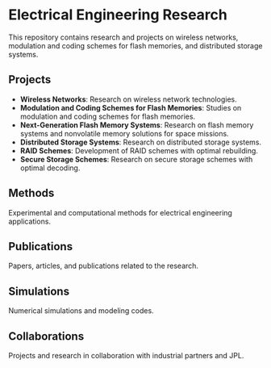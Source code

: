 # Electrical Engineering Research

This repository contains research and projects on wireless networks, modulation and coding schemes for flash memories, and distributed storage systems.

## Projects

- **Wireless Networks**: Research on wireless network technologies.
- **Modulation and Coding Schemes for Flash Memories**: Studies on modulation and coding schemes for flash memories.
- **Next-Generation Flash Memory Systems**: Research on flash memory systems and nonvolatile memory solutions for space missions.
- **Distributed Storage Systems**: Research on distributed storage systems.
- **RAID Schemes**: Development of RAID schemes with optimal rebuilding.
- **Secure Storage Schemes**: Research on secure storage schemes with optimal decoding.

## Methods

Experimental and computational methods for electrical engineering applications.

## Publications

Papers, articles, and publications related to the research.

## Simulations

Numerical simulations and modeling codes.

## Collaborations

Projects and research in collaboration with industrial partners and JPL.
